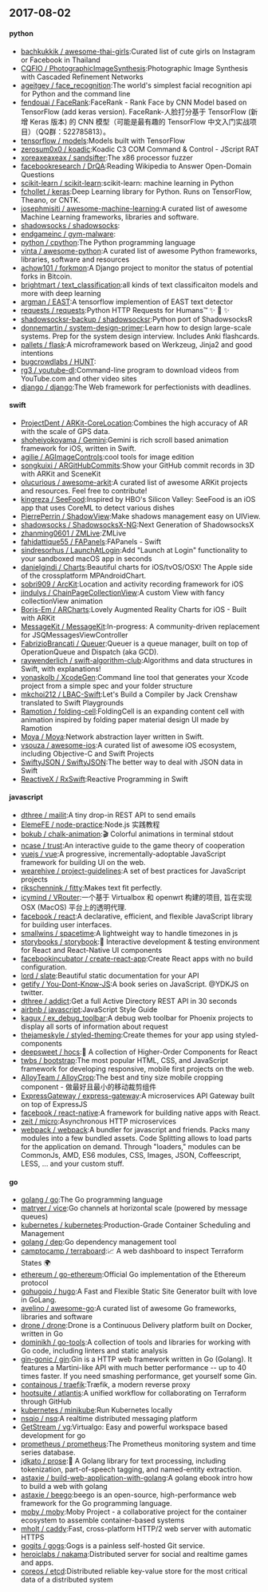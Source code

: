 ## 2017-08-02

#### python
* [bachkukkik / awesome-thai-girls](https://github.com/bachkukkik/awesome-thai-girls):Curated list of cute girls on Instagram or Facebook in Thailand
* [CQFIO / PhotographicImageSynthesis](https://github.com/CQFIO/PhotographicImageSynthesis):Photographic Image Synthesis with Cascaded Refinement Networks
* [ageitgey / face_recognition](https://github.com/ageitgey/face_recognition):The world's simplest facial recognition api for Python and the command line
* [fendouai / FaceRank](https://github.com/fendouai/FaceRank):FaceRank - Rank Face by CNN Model based on TensorFlow (add keras version). FaceRank-人脸打分基于 TensorFlow (新增 Keras 版本) 的 CNN 模型（可能是最有趣的 TensorFlow 中文入门实战项目）（QQ群：522785813）。
* [tensorflow / models](https://github.com/tensorflow/models):Models built with TensorFlow
* [zerosum0x0 / koadic](https://github.com/zerosum0x0/koadic):Koadic C3 COM Command & Control - JScript RAT
* [xoreaxeaxeax / sandsifter](https://github.com/xoreaxeaxeax/sandsifter):The x86 processor fuzzer
* [facebookresearch / DrQA](https://github.com/facebookresearch/DrQA):Reading Wikipedia to Answer Open-Domain Questions
* [scikit-learn / scikit-learn](https://github.com/scikit-learn/scikit-learn):scikit-learn: machine learning in Python
* [fchollet / keras](https://github.com/fchollet/keras):Deep Learning library for Python. Runs on TensorFlow, Theano, or CNTK.
* [josephmisiti / awesome-machine-learning](https://github.com/josephmisiti/awesome-machine-learning):A curated list of awesome Machine Learning frameworks, libraries and software.
* [shadowsocks / shadowsocks](https://github.com/shadowsocks/shadowsocks):
* [endgameinc / gym-malware](https://github.com/endgameinc/gym-malware):
* [python / cpython](https://github.com/python/cpython):The Python programming language
* [vinta / awesome-python](https://github.com/vinta/awesome-python):A curated list of awesome Python frameworks, libraries, software and resources
* [achow101 / forkmon](https://github.com/achow101/forkmon):A Django project to monitor the status of potential forks in Bitcoin.
* [brightmart / text_classification](https://github.com/brightmart/text_classification):all kinds of text classificaiton models and more with deep learning
* [argman / EAST](https://github.com/argman/EAST):A tensorflow implemention of EAST text detector
* [requests / requests](https://github.com/requests/requests):Python HTTP Requests for Humans™ ✨ 🍰 ✨
* [shadowsocksr-backup / shadowsocksr](https://github.com/shadowsocksr-backup/shadowsocksr):Python port of ShadowsocksR
* [donnemartin / system-design-primer](https://github.com/donnemartin/system-design-primer):Learn how to design large-scale systems. Prep for the system design interview. Includes Anki flashcards.
* [pallets / flask](https://github.com/pallets/flask):A microframework based on Werkzeug, Jinja2 and good intentions
* [bugcrowdlabs / HUNT](https://github.com/bugcrowdlabs/HUNT):
* [rg3 / youtube-dl](https://github.com/rg3/youtube-dl):Command-line program to download videos from YouTube.com and other video sites
* [django / django](https://github.com/django/django):The Web framework for perfectionists with deadlines.

#### swift
* [ProjectDent / ARKit-CoreLocation](https://github.com/ProjectDent/ARKit-CoreLocation):Combines the high accuracy of AR with the scale of GPS data.
* [shoheiyokoyama / Gemini](https://github.com/shoheiyokoyama/Gemini):Gemini is rich scroll based animation framework for iOS, written in Swift.
* [agilie / AGImageControls](https://github.com/agilie/AGImageControls):cool tools for image edition
* [songkuixi / ARGitHubCommits](https://github.com/songkuixi/ARGitHubCommits):Show your GitHub commit records in 3D with ARKit and SceneKit
* [olucurious / awesome-arkit](https://github.com/olucurious/awesome-arkit):A curated list of awesome ARKit projects and resources. Feel free to contribute!
* [kingreza / SeeFood](https://github.com/kingreza/SeeFood):Inspired by HBO's Silicon Valley: SeeFood is an iOS app that uses CoreML to detect various dishes
* [PierrePerrin / ShadowView](https://github.com/PierrePerrin/ShadowView):Make shadows management easy on UIView.
* [shadowsocks / ShadowsocksX-NG](https://github.com/shadowsocks/ShadowsocksX-NG):Next Generation of ShadowsocksX
* [zhanming0601 / ZMLive](https://github.com/zhanming0601/ZMLive):ZMLive
* [fahidattique55 / FAPanels](https://github.com/fahidattique55/FAPanels):FAPanels - Swift
* [sindresorhus / LaunchAtLogin](https://github.com/sindresorhus/LaunchAtLogin):Add "Launch at Login" functionality to your sandboxed macOS app in seconds
* [danielgindi / Charts](https://github.com/danielgindi/Charts):Beautiful charts for iOS/tvOS/OSX! The Apple side of the crossplatform MPAndroidChart.
* [sobri909 / ArcKit](https://github.com/sobri909/ArcKit):Location and activity recording framework for iOS
* [jindulys / ChainPageCollectionView](https://github.com/jindulys/ChainPageCollectionView):A custom View with fancy collectionView animation
* [Boris-Em / ARCharts](https://github.com/Boris-Em/ARCharts):Lovely Augmented Reality Charts for iOS - Built with ARKit
* [MessageKit / MessageKit](https://github.com/MessageKit/MessageKit):In-progress: A community-driven replacement for JSQMessagesViewController
* [FabrizioBrancati / Queuer](https://github.com/FabrizioBrancati/Queuer):Queuer is a queue manager, built on top of OperationQueue and Dispatch (aka GCD).
* [raywenderlich / swift-algorithm-club](https://github.com/raywenderlich/swift-algorithm-club):Algorithms and data structures in Swift, with explanations!
* [yonaskolb / XcodeGen](https://github.com/yonaskolb/XcodeGen):Command line tool that generates your Xcode project from a simple spec and your folder structure
* [mkchoi212 / LBAC-Swift](https://github.com/mkchoi212/LBAC-Swift):Let's Build a Compiler by Jack Crenshaw translated to Swift Playgrounds
* [Ramotion / folding-cell](https://github.com/Ramotion/folding-cell):FoldingCell is an expanding content cell with animation inspired by folding paper material design UI made by Ramotion
* [Moya / Moya](https://github.com/Moya/Moya):Network abstraction layer written in Swift.
* [vsouza / awesome-ios](https://github.com/vsouza/awesome-ios):A curated list of awesome iOS ecosystem, including Objective-C and Swift Projects
* [SwiftyJSON / SwiftyJSON](https://github.com/SwiftyJSON/SwiftyJSON):The better way to deal with JSON data in Swift
* [ReactiveX / RxSwift](https://github.com/ReactiveX/RxSwift):Reactive Programming in Swift

#### javascript
* [dthree / mailit](https://github.com/dthree/mailit):A tiny drop-in REST API to send emails
* [ElemeFE / node-practice](https://github.com/ElemeFE/node-practice):Node.js 实践教程
* [bokub / chalk-animation](https://github.com/bokub/chalk-animation):🎬 Colorful animations in terminal stdout
* [ncase / trust](https://github.com/ncase/trust):An interactive guide to the game theory of cooperation
* [vuejs / vue](https://github.com/vuejs/vue):A progressive, incrementally-adoptable JavaScript framework for building UI on the web.
* [wearehive / project-guidelines](https://github.com/wearehive/project-guidelines):A set of best practices for JavaScript projects
* [rikschennink / fitty](https://github.com/rikschennink/fitty):Makes text fit perfectly.
* [icymind / VRouter](https://github.com/icymind/VRouter):一个基于 Virtualbox 和 openwrt 构建的项目, 旨在实现 OSX (MacOS) 平台上的透明代理.
* [facebook / react](https://github.com/facebook/react):A declarative, efficient, and flexible JavaScript library for building user interfaces.
* [smallwins / spacetime](https://github.com/smallwins/spacetime):A lightweight way to handle timezones in js
* [storybooks / storybook](https://github.com/storybooks/storybook):📓 Interactive development & testing environment for React and React-Native UI components
* [facebookincubator / create-react-app](https://github.com/facebookincubator/create-react-app):Create React apps with no build configuration.
* [lord / slate](https://github.com/lord/slate):Beautiful static documentation for your API
* [getify / You-Dont-Know-JS](https://github.com/getify/You-Dont-Know-JS):A book series on JavaScript. @YDKJS on twitter.
* [dthree / addict](https://github.com/dthree/addict):Get a full Active Directory REST API in 30 seconds
* [airbnb / javascript](https://github.com/airbnb/javascript):JavaScript Style Guide
* [kagux / ex_debug_toolbar](https://github.com/kagux/ex_debug_toolbar):A debug web toolbar for Phoenix projects to display all sorts of information about request
* [thejameskyle / styled-theming](https://github.com/thejameskyle/styled-theming):Create themes for your app using styled-components
* [deepsweet / hocs](https://github.com/deepsweet/hocs):🎁 A collection of Higher-Order Components for React
* [twbs / bootstrap](https://github.com/twbs/bootstrap):The most popular HTML, CSS, and JavaScript framework for developing responsive, mobile first projects on the web.
* [AlloyTeam / AlloyCrop](https://github.com/AlloyTeam/AlloyCrop):The best and tiny size mobile cropping component - 做最好且最小的移动裁剪组件
* [ExpressGateway / express-gateway](https://github.com/ExpressGateway/express-gateway):A microservices API Gateway built on top of ExpressJS
* [facebook / react-native](https://github.com/facebook/react-native):A framework for building native apps with React.
* [zeit / micro](https://github.com/zeit/micro):Asynchronous HTTP microservices
* [webpack / webpack](https://github.com/webpack/webpack):A bundler for javascript and friends. Packs many modules into a few bundled assets. Code Splitting allows to load parts for the application on demand. Through "loaders," modules can be CommonJs, AMD, ES6 modules, CSS, Images, JSON, Coffeescript, LESS, ... and your custom stuff.

#### go
* [golang / go](https://github.com/golang/go):The Go programming language
* [matryer / vice](https://github.com/matryer/vice):Go channels at horizontal scale (powered by message queues)
* [kubernetes / kubernetes](https://github.com/kubernetes/kubernetes):Production-Grade Container Scheduling and Management
* [golang / dep](https://github.com/golang/dep):Go dependency management tool
* [camptocamp / terraboard](https://github.com/camptocamp/terraboard):📈 A web dashboard to inspect Terraform States 🌍
* [ethereum / go-ethereum](https://github.com/ethereum/go-ethereum):Official Go implementation of the Ethereum protocol
* [gohugoio / hugo](https://github.com/gohugoio/hugo):A Fast and Flexible Static Site Generator built with love in GoLang.
* [avelino / awesome-go](https://github.com/avelino/awesome-go):A curated list of awesome Go frameworks, libraries and software
* [drone / drone](https://github.com/drone/drone):Drone is a Continuous Delivery platform built on Docker, written in Go
* [dominikh / go-tools](https://github.com/dominikh/go-tools):A collection of tools and libraries for working with Go code, including linters and static analysis
* [gin-gonic / gin](https://github.com/gin-gonic/gin):Gin is a HTTP web framework written in Go (Golang). It features a Martini-like API with much better performance -- up to 40 times faster. If you need smashing performance, get yourself some Gin.
* [containous / traefik](https://github.com/containous/traefik):Træfik, a modern reverse proxy
* [hootsuite / atlantis](https://github.com/hootsuite/atlantis):A unified workflow for collaborating on Terraform through GitHub
* [kubernetes / minikube](https://github.com/kubernetes/minikube):Run Kubernetes locally
* [nsqio / nsq](https://github.com/nsqio/nsq):A realtime distributed messaging platform
* [GetStream / vg](https://github.com/GetStream/vg):Virtualgo: Easy and powerful workspace based development for go
* [prometheus / prometheus](https://github.com/prometheus/prometheus):The Prometheus monitoring system and time series database.
* [jdkato / prose](https://github.com/jdkato/prose):📖 A Golang library for text processing, including tokenization, part-of-speech tagging, and named-entity extraction.
* [astaxie / build-web-application-with-golang](https://github.com/astaxie/build-web-application-with-golang):A golang ebook intro how to build a web with golang
* [astaxie / beego](https://github.com/astaxie/beego):beego is an open-source, high-performance web framework for the Go programming language.
* [moby / moby](https://github.com/moby/moby):Moby Project - a collaborative project for the container ecosystem to assemble container-based systems
* [mholt / caddy](https://github.com/mholt/caddy):Fast, cross-platform HTTP/2 web server with automatic HTTPS
* [gogits / gogs](https://github.com/gogits/gogs):Gogs is a painless self-hosted Git service.
* [heroiclabs / nakama](https://github.com/heroiclabs/nakama):Distributed server for social and realtime games and apps.
* [coreos / etcd](https://github.com/coreos/etcd):Distributed reliable key-value store for the most critical data of a distributed system
